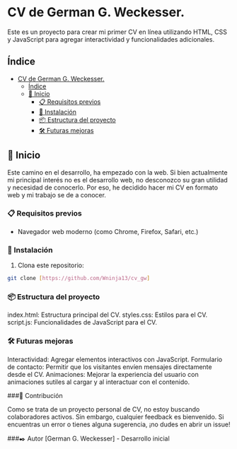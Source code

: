 # CV de German G. Weckesser.

Este es un proyecto para crear mi primer CV en línea utilizando HTML, CSS y JavaScript para agregar interactividad y funcionalidades adicionales.

## Índice
- [CV de German G. Weckesser.](#cv-de-german-g-weckesser)
  - [Índice](#índice)
  - [🚀 Inicio](#-inicio)
    - [📋 Requisitos previos](#-requisitos-previos)
    - [🔧 Instalación](#-instalación)
    - [📦 Estructura del proyecto](#-estructura-del-proyecto)
    - [🛠️ Futuras mejoras](#️-futuras-mejoras)

## 🚀 Inicio

Este camino en el desarrollo, ha empezado con la web. Si bien actualmente mi principal interés no es el desarrollo web, no desconozco su gran utilidad y necesidad de conocerlo. Por eso, he decidido hacer mi CV en formato web y mi trabajo se de a conocer. 

### 📋 Requisitos previos

- Navegador web moderno (como Chrome, Firefox, Safari, etc.)

### 🔧 Instalación

1. Clona este repositorio:
```bash
git clone [https://github.com/Wninja13/cv_gw]
```

### 📦 Estructura del proyecto

index.html: Estructura principal del CV.
styles.css: Estilos para el CV.
script.js: Funcionalidades de JavaScript para el CV.

### 🛠️ Futuras mejoras

Interactividad: Agregar elementos interactivos con JavaScript.
Formulario de contacto: Permitir que los visitantes envíen mensajes directamente desde el CV.
Animaciones: Mejorar la experiencia del usuario con animaciones sutiles al cargar y al interactuar con el contenido.

###🤝 Contribución

Como se trata de un proyecto personal de CV, no estoy buscando colaboradores activos. Sin embargo, cualquier feedback es bienvenido. Si encuentras un error o tienes alguna sugerencia, ¡no dudes en abrir un issue!

###✒️ Autor
[German G. Weckesser] - Desarrollo inicial